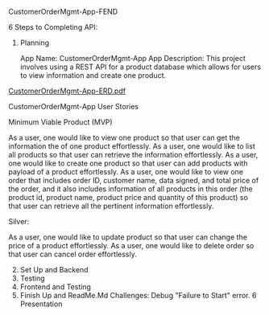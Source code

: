 CustomerOrderMgmt-App-FEND

6 Steps to Completing API:

1. Planning

   App Name:  CustomerOrderMgmt-App
   App Description:  This project involves using a REST API for a product database which allows for users to view information and create one product.
   
   
[CustomerOrderMgmt-App-ERD.pdf](https://github.com/annettem123/CustomerOrderMgmt-App-FEND/files/8496850/CustomerOrderMgmt-App-ERD.pdf)

CustomerOrderMgmt-App User Stories

Minimum Viable Product (MVP)

As a user, one would like to view one product so that user can get the  information the of one product effortlessly.
As a user, one would like to list all products so that user can retrieve the information effortlessly.
As a user, one would like to create one product so that user can add products with payload of a product effortlessly.
As a user, one would like to view one order that includes order ID, customer name,  data signed, and  total price of the order, and it also includes information of all  products in this order (the product id, product name, product price and quantity of this product) so that user can retrieve all the pertinent information effortlessly.

Silver: 

As a user, one would like to update product so that user can change the price of a product effortlessly.
As a user, one would like to delete order so that user can cancel order effortlessly.

2. Set Up and Backend
3. Testing
4. Frontend and Testing
5. Finish Up and ReadMe.Md
   Challenges:  Debug "Failure to Start" error.
6 Presentation
